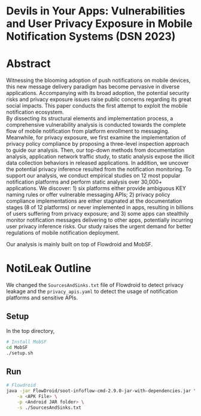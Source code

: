 # Devils in Your Apps: Vulnerabilities and User Privacy Exposure in Mobile Notification Systems (DSN 2023)

# Abstract
Witnessing the blooming adoption of push notifications on mobile devices, this new message delivery paradigm has become pervasive in diverse applications.
Accompanying with its broad adoption, the potential security risks and privacy exposure issues raise public concerns regarding its great social impacts.
This paper conducts the first attempt to exploit the mobile notification ecosystem.  
By dissecting its structural elements and implementation process, a comprehensive vulnerability analysis is conducted towards the complete flow of mobile notification from platform enrollment to messaging. 
Meanwhile, for privacy exposure, we first examine the implementation of privacy policy compliance by proposing a three-level inspection approach to guide our analysis.
Then, our top-down methods from documentation analysis, application network traffic study,  to static analysis expose the illicit data collection behaviors in released applications.
In addition, we uncover the potential privacy inference resulted from the notification monitoring.
To support our analysis, we  conduct  empirical studies on 12 most popular notification platforms and perform static analysis over 30,000+ applications.
We discover: 1)  six platforms either provide ambiguous KEY naming rules or offer vulnerable messaging APIs; 2) privacy policy compliance implementations are either stagnated at the documentation stages (8 of 12 platforms) or never implemented in apps, resulting in billions of users  suffering from privacy exposure; and 3) some apps can stealthily monitor notification messages delivering to other apps, potentially incurring user privacy inference risks.
Our study raises the urgent demand for better regulations of mobile notification deployment.

Our analysis is mainly built on top of Flowdroid and MobSF. 

# NotiLeak Outline

We changed the `SourcesAndSinks.txt` file of Flowdroid to detect privacy leakage and the `privacy_apis.yaml` to detect the usage of notification platforms and sensitive APIs.

## Setup
In the top directory,

```bash
# Install MobSF
cd MobSF
./setup.sh
```

## Run

```bash
# Flowdroid
java -jar FlowDroid/soot-infoflow-cmd-2.9.0-jar-with-dependencies.jar \
    -a <APK File> \
    -p <Android JAR folder> \
    -s ./SourcesAndSinks.txt
```
